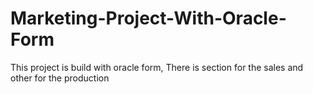 # Marketing-Project-With-Oracle-Form
This project is build with oracle form, There is section for the sales and other for the production 
